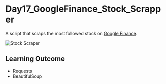 # Day17_GoogleFinance_Stock_Scrapper
A script that scraps the most followed stock on [Google Finance](https://www.google.com/finance).

![Stock Scraper](https://j.gifs.com/wVMymr.gif)

## Learning Outcome
- Requests
- BeautifulSoup
